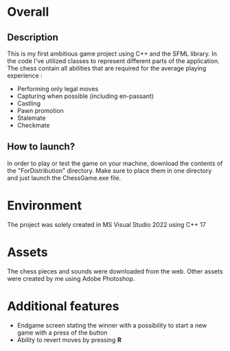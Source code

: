 ﻿# Overall
## Description
This is my first ambitious game project using C++ and the SFML library.
In the code I've utilized classes to represent different parts of the application.
The chess contain all abilities that are required for the average playing experience :
- Performing only legal moves
- Capturing when possible (including en-passant)
- Castling
- Pawn promotion
- Stalemate
- Checkmate
## How to launch?
In order to play or test the game on your machine, download the contents of the "ForDistribution" directory. Make sure to place them in one directory and just launch the ChessGame.exe file. 

# Environment
The project was solely created in MS Visual Studio 2022 using C++ 17

# Assets
The chess pieces and sounds were downloaded from the web.
Other assets were created by me using Adobe Photoshop.

# Additional features
- Endgame screen stating the winner with a possibility to start a new game with a press of the button
- Ability to revert moves by pressing **R**
